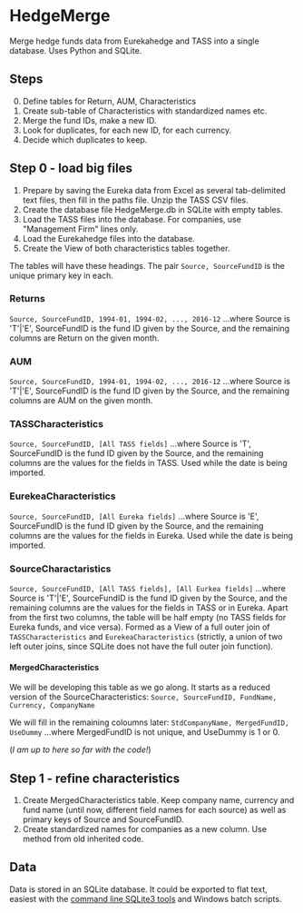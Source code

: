 # HedgeMerge
Merge hedge funds data from Eurekahedge and TASS into a single database. Uses Python and SQLite.

## Steps
0. Define tables for Return, AUM, Characteristics
1. Create sub-table of Characteristics with standardized names etc.
2. Merge the fund IDs, make a new ID.
3. Look for duplicates, for each new ID, for each currency.
4. Decide which duplicates to keep.

## Step 0 - load big files
1. Prepare by saving the Eureka data from Excel as several tab-delimited text files, then fill in the paths file. Unzip the TASS CSV files.
2. Create the database file HedgeMerge.db in SQLite with empty tables.
3. Load the TASS files into the database. For companies, use "Management Firm" lines only.
4. Load the Eurekahedge files into the database.
5. Create the View of both characteristics tables together.

The tables will have these headings. The pair `Source, SourceFundID` is the unique primary key in each.
### Returns
`Source, SourceFundID, 1994-01, 1994-02, ..., 2016-12`
...where Source is 'T'|'E', SourceFundID is the fund ID given by the Source, and the remaining columns are Return on the given month.

### AUM
`Source, SourceFundID, 1994-01, 1994-02, ..., 2016-12`
...where Source is 'T'|'E', SourceFundID is the fund ID given by the Source, and the remaining columns are AUM on the given month.

### TASSCharacteristics
`Source, SourceFundID, [All TASS fields]`
...where Source is 'T', SourceFundID is the fund ID given by the Source, and the remaining columns are the values for the fields in TASS. Used while the date is being imported.

### EurekeaCharacteristics
`Source, SourceFundID, [All Eureka fields]`
...where Source is 'E', SourceFundID is the fund ID given by the Source, and the remaining columns are the values for the fields in Eureka. Used while the date is being imported.

### SourceCharactaristics
`Source, SourceFundID, [All TASS fields], [All Eurkea fields]`
...where Source is 'T'|'E', SourceFundID is the fund ID given by the Source, and the remaining columns are the values for the fields in TASS or in Eureka. Apart from the first two columns, the table will be half empty (no TASS fields for Eureka funds, and vice versa). Formed as a View of a full outer join of  `TASSCharacteristics` and `EurekeaCharacteristics` (strictly, a union of two left outer joins, since SQLite does not have the full outer join function).

#### MergedCharacteristics
We will be developing this table as we go along. It starts as a reduced version of the SourceCharacteristics:
`Source, SourceFundID, FundName, Currency, CompanyName`

We will fill in the remaining coloumns later:
`StdCompanyName, MergedFundID, UseDummy`
...where MergedFundID is not unique, and UseDummy is 1 or 0.

(_I am up to here so far with the code!_)

## Step 1 - refine characteristics
1. Create MergedCharacteristics table. Keep company name, currency and fund name (until now, different field names for each source) as well as primary keys of Source and SourceFundID.
2. Create standardized names for companies as a new column. Use method from old inherited code.

## Data
Data is stored in an SQLite database. It could be exported to flat text, easiest with the [command line SQLite3 tools](https://sqlite.org/download.html) and Windows batch scripts.


